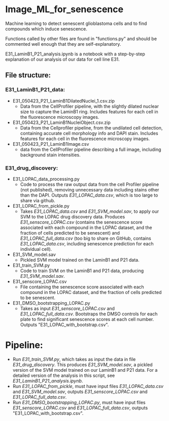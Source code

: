 # Image_ML_for_senescence
Machine learning to detect senescent glioblastoma cells and to find compounds which induce senescence.

Functions called by other files are found in "functions.py" and should be commented well enough that they are self-explanatory. 

E31_LaminB1_P21_analysis.ipynb is a notebook with a step-by-step explanation of our analysis of our data for cell line E31. 

## File structure: 

### E31_LaminB1_P21_data:
  * E31_050423_P21_LaminB1DilatedNuclei_1.csv.zip
    - Data from the CellProfiler pipeline, with the slightly dilated nuclear size to capture the LaminB1 ring. Includes features for each cell in the fluorescence microscopy images. 
  * E31_050423_P21_LaminB1NucleiObject.csv.zip
    - Data from the Cellprofiler pipeline, from the undilated cell detection, containing accurate cell morphology info and DAPI stain. Includes features for each cell in the fluorescence microscopy images.
  * E31_050423_P21_LaminB1Image.csv
     - data from the CellProfiler pipeline describing a full image, including background stain intensities. 
### E31_drug_discovery:
  * E31_LOPAC_data_processing.py
    - Code to process the raw output data from the cell Profiler pipeline (not published), removing unnecessary data including stains other than the DAPI. Outputs *E31_LOPAC_data.csv*, which is too large to share via github.  
  * E31_LOPAC_from_pickle.py
    - Takes *E31_LOPAC_data.csv* and *E31_SVM_model.sav*, to apply our SVM to the LOPAC drug discovery data. Produces *E31_senscore_LOPAC.csv* (contains the senescence score associated with each compound in the LOPAC dataset, and the fraction of cells predicted to be senescent) and *E31_LOPAC_full_data.csv* (too big to share on GitHub, contains *E31_LOPAC_data.csv*, including senescence prediction for each individual cell). 
  * E31_SVM_model.sav
    - Pickled SVM model trained on the LaminB1 and P21 data.
  * E31_train_SVM.py
    - Code to train SVM on the LaminB1 and P21 data, producing *E31_SVM_model.sav*.
  * E31_senscore_LOPAC.csv
    - File containing the senescence score associated with each compound in the LOPAC dataset, and the fraction of cells predicted to be senescent.
  * E31_DMSO_bootstrapping_LOPAC.py
    - Takes as input *E31_senscore_LOPAC.csv* and *E31_LOPAC_full_data.csv*. Bootstraps the DMSO controls for each plate to find significant senescence scores at each cell number. Outputs "E31_LOPAC_with_bootstrap.csv".

# Pipeline:

* Run *E31_train_SVM.py*, which takes as input the data in file *E31_drug_discovery*. This produces *E31_SVM_model.sav*, a pickled version of the SVM model trained on our LaminB1 and P21 data. For a detailed version of the analysis in this script, see *E31_LaminB1_P21_analysis.ipynb*.
* Run *E31_LOPAC_from_pickle*, must have input files *E31_LOPAC_data.csv* and *E31_SVM_model.sav*, outputs *E31_senscore_LOPAC.csv* and *E31_LOPAC_full_data.csv*.
* Run *E31_DMSO_bootstrapping_LOPAC.py*, must have input files *E31_senscore_LOPAC.csv* and *E31_LOPAC_full_data.csv*, outputs "E31_LOPAC_with_bootstrap.csv".
